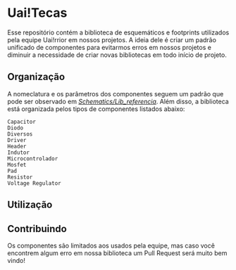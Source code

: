 # Uai!Tecas

Esse repositório contém a biblioteca de esquemáticos e footprints utilizados pela equipe Uai!rrior em nossos projetos. A ideia dele é criar um padrão unificado de componentes para evitarmos erros em nossos projetos e diminuir a necessidade de criar novas bibliotecas em todo início de projeto.

## Organização

A nomeclatura e os parâmetros dos componentes seguem um padrão que pode ser observado em *[Schematics/Lib_referencia](Schematics/Lib_referencia.SchLib)*. Além disso, a biblioteca está organizada pelos tipos de componentes listados abaixo:


```
Capacitor
Diodo
Diversos 
Driver
Header
Indutor
Microcontrolador
Mosfet
Pad
Resistor
Voltage Regulator
```

## Utilização

## Contribuindo

Os componentes são limitados aos usados pela equipe, mas caso você encontrem algum erro em nossa biblioteca um Pull Request será muito bem vindo!

